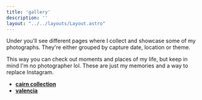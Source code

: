 ```yaml
---
title: 'gallery'
description: ''
layout: "../../layouts/Layout.astro"
---
```


Under you'll see different pages where I collect and showcase some of my photographs. They're either grouped by capture date, location or theme.

This way you can check out moments and places of my life, but keep in mind I'm no photographer lol. These are just my memories and a way to replace Instagram.

- [**cairn collection**](/gallery/cairns)
- [**valencia**](/gallery/valencia)